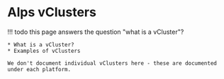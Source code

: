 # Alps vClusters

!!! todo
    this page answers the question "what is a vCluster"?

    * What is a vCluster?
    * Examples of vClusters

    We don't document individual vClusters here - these are documented under each platform.

